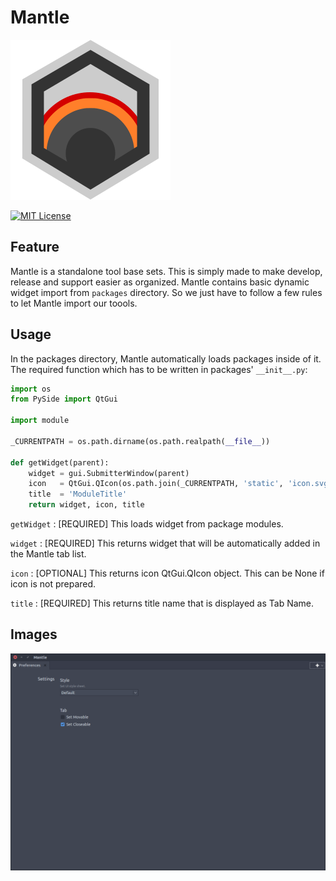 # Mantle

![mantle_icon](static/mantle_icon.png)

[![MIT License](https://img.shields.io/badge/license-MIT-blue.svg?style=flat)](https://github.com/takavfx/Mantle/blob/master/LICENSE.md)


## Feature

Mantle is a standalone tool base sets.
This is simply made to make develop, release and support easier as organized.
Mantle contains basic dynamic widget import from `packages` directory.
So we just have to follow a few rules to let Mantle import our toools.

## Usage

In the packages directory, Mantle automatically loads packages inside of it.
The required function which has to be written in packages' `__init__.py`:

```python
import os
from PySide import QtGui

import module

_CURRENTPATH = os.path.dirname(os.path.realpath(__file__))

def getWidget(parent):
    widget = gui.SubmitterWindow(parent)
    icon   = QtGui.QIcon(os.path.join(_CURRENTPATH, 'static', 'icon.svg'))
    title  = 'ModuleTitle'
    return widget, icon, title
```

`getWidget` : [REQUIRED] This loads widget from package modules.

`widget`    : [REQUIRED] This returns widget that will be automatically added in the Mantle tab list.

`icon`      : [OPTIONAL] This returns icon QtGui.QIcon object. This can be None if icon is not prepared.

`title`     : [REQUIRED] This returns title name that is displayed as Tab Name.


## Images

![](static/ss_prefs_tab.png)
